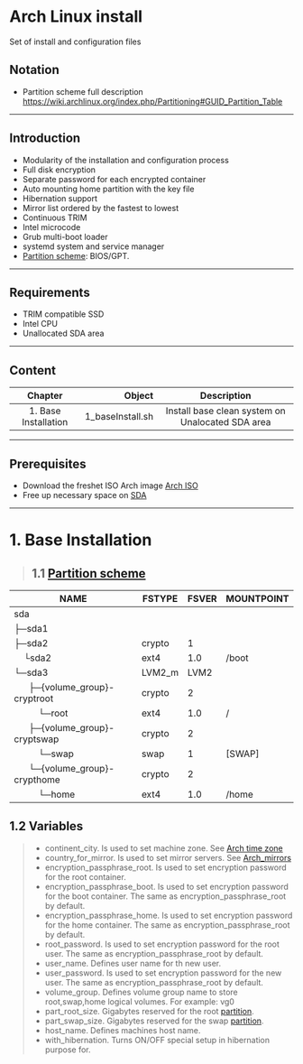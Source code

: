 # Arch Linux install
Set of install and configuration files

## Notation
- Partition scheme full description https://wiki.archlinux.org/index.php/Partitioning#GUID_Partition_Table
---
## Introduction
- Modularity of the installation and configuration process
- Full disk encryption
- Separate password for each encrypted container
- Auto mounting home partition with the key file
- Hibernation support
- Mirror list ordered by the fastest to lowest
- Continuous TRIM
- Intel microcode
- Grub multi-boot loader
- systemd system and service manager
- [Partition scheme](#Notation): BIOS/GPT.
---
## Requirements
- TRIM compatible SSD
- Intel CPU
- Unallocated SDA area
---
## Content
Chapter|      Object|       Description|
|:---:|---:|:---:|
| 1. Base Installation|   1_baseInstall.sh|Install base clean system on Unalocated SDA area|
---
## Prerequisites
- Download the freshet ISO Arch image [Arch ISO](https://www.archlinux.org/download/)
- Free up necessary space on [SDA](#Notation)
---
# 1. Base Installation
  >## 1.1 [Partition scheme](#Notation)
  |NAME|FSTYPE|FSVER|MOUNTPOINT|
  | --- | --- | --- | --- |
  |sda|||
  ├─sda1|||
  ├─sda2|crypto|1|
  &nbsp;&nbsp;&nbsp;&nbsp;└sda2|ext4|1.0|/boot
  └─sda3|LVM2_m|LVM2|
   &nbsp;&nbsp;&nbsp;&nbsp;&nbsp;&nbsp;├─{volume_group}-cryptroot|crypto|2|
   &nbsp;&nbsp;&nbsp;&nbsp;&nbsp;&nbsp;&nbsp;&nbsp;&nbsp;&nbsp;└─root|ext4|1.0|/|
   &nbsp;&nbsp;&nbsp;&nbsp;&nbsp;&nbsp;├─{volume_group}-cryptswap|crypto|2|
   &nbsp;&nbsp;&nbsp;&nbsp;&nbsp;&nbsp;&nbsp;&nbsp;&nbsp;&nbsp;└─swap|swap|1|\[SWAP\]|
   &nbsp;&nbsp;&nbsp;&nbsp;&nbsp;&nbsp;└─{volume_group}-crypthome|crypto|2|
   &nbsp;&nbsp;&nbsp;&nbsp;&nbsp;&nbsp;&nbsp;&nbsp;&nbsp;&nbsp;└─home|ext4|1.0|/home|
   ## 1.2 Variables
   > - continent_city. Is used to set machine zone. See [Arch time zone](https://wiki.archlinux.org/index.php/System_time#Time_zone)
   > - country_for_mirror. Is used to set mirror servers. See [Arch_mirrors](https://wiki.archlinux.org/index.php/Mirrors)
   > - encryption_passphrase_root. Is used to set encryption password for the root container.
   > - encryption_passphrase_boot. Is used to set encryption password for the boot container. The same as encryption_passphrase_root by default.
   > - encryption_passphrase_home. Is used to set encryption password for the home container. The same as encryption_passphrase_root by default.
   > - root_password. Is used to set encryption password for the root user. The same as encryption_passphrase_root by default.
   > - user_name. Defines user name for th new user.
   > - user_password. Is used to set encryption password for the new user. The same as encryption_passphrase_root by default.
   > - volume_group. Defines volume group name to store root,swap,home logical volumes. For example: vg0
   > - part_root_size. Gigabytes reserved for the root [partition](#Notation).
   > - part_swap_size. Gigabytes reserved for the swap [partition](#Notation).
   > - host_name. Defines machines host name.
   > - with_hibernation. Turns ON/OFF special setup in hibernation purpose for.
